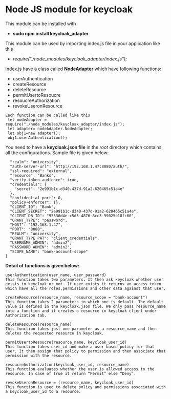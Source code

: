
<h1>Node JS module for keycloak</h1>

This module can be installed with
* __sudo npm install keycloak_adapter__

This module can be used by importing index.js file in your application like this
* _require("./node_modules/keycloak_adapter/index.js");_

Index.js have a class called __NodeAdapter__ which have following functions:
* userAuthentication
* createResource
* deleteResource
* permitUsertoResoucre
* resoucreAuthorization
* revokeUseronResource

```
Each function can be called like this
 let nodeAdapter = require("./node_modules/keycloak_adapter/index.js");
 let adapter= nodeAdapter.NodeAdapter;
 let obj1=new adapter();
 obj1.userAuthentication();
```


You need to have a __keycloak.json file__ in the _root_ directory which contains all the configurations.
Sample file is given below:

```{
  "realm": "university",
  "auth-server-url": "http://192.168.1.47:8080/auth/",
  "ssl-required": "external",
  "resource": "Banks",
  "verify-token-audience": true,
  "credentials": {
    "secret": "2e991b1c-d340-437d-91a2-620465c51a4e"
  },
  "confidential-port": 0,
  "policy-enforcer": {},
  "CLIENT_ID": "Bank",
  "CLIENT_SECRET": "2e991b1c-d340-437d-91a2-620465c51a4e",
  "CLIENT_DB_ID": "95536d4e-c5d5-4876-8cc3-99025e18fc60",
  "GRANT_TYPE": "password",
  "HOST": "192.168.1.47",
  "PORT": "8080",
  "REALM": "university",
  "GRANT_TYPE_PAT": "client_credentials",
  "USERNAME_ADMIN": "admin2",
  "PASSWORD_ADMIN": "admin2",
  "SCOPE_NAME": "bank-account-scope"
}
```
__Detail of functions is given below:__
```
userAuthentication(user_name, user_password)
This function takes two parameters. It then ask keycloak whether user exists in keycloak or not. If user exists it returns an access_token which have all the roles,permissions and other data against that user.
```
```
createResource(resource_name, resource_scope = "bank-account")
This function takes 2 parameters in which one is default. The default value is defined in the keycloak.json file. We only pass resource_name into a function and it creates a resource in keycloak client under Authorization tab.
```
```
deleteResource(resource_name) 
This function takes just one parameter as a resource_name and then deletes the requested resource in keycloak.
```
```
permitUsertoResoucre(resource_name, keycloak_user_id)
This function takes user_id and make a user based policy for that user. It then assign that policy to permission and then associate that permission with the resource.
```
```
resoucreAuthorization(keycloak_user_id, resource_name) 
This function evaluates whether the user is allowed access to the resource. In case of true it return “Permit” else “Deny”.
```
```
revokeUseronResource = (resource_name, keycloak_user_id) 
This function is used to delete policy and permissions associated with a keycloak_user_id to a resource.
```

 
